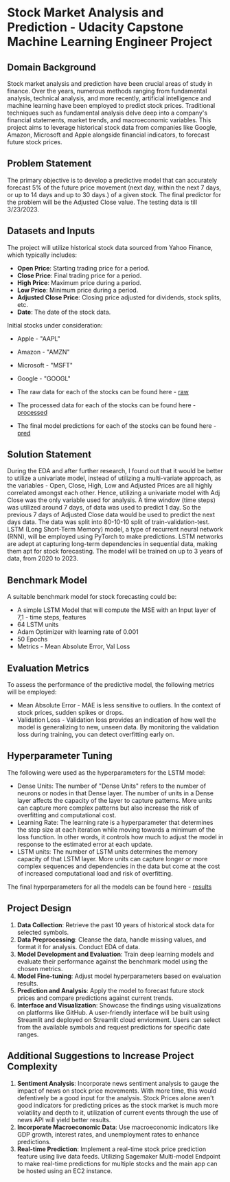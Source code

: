 # Stock Market Analysis and Prediction - Udacity Capstone Machine Learning Engineer Project

## Domain Background
Stock market analysis and prediction have been crucial areas of study in finance. Over the years, numerous methods ranging from fundamental analysis, technical analysis, and more recently, artificial intelligence and machine learning have been employed to predict stock prices. Traditional techniques such as fundamental analysis delve deep into a company's financial statements, market trends, and macroeconomic variables. This project aims to leverage historical stock data from companies like Google, Amazon, Microsoft and Apple alongside financial indicators, to forecast future stock prices.

## Problem Statement
The primary objective is to develop a predictive model that can accurately forecast 5% of the future price movement (next day, within the next 7 days, or up to 14 days and up to 30 days.) of a given stock. The final predictor for the problem will be the Adjusted Close value. The testing data is till 3/23/2023.

## Datasets and Inputs
The project will utilize historical stock data sourced from Yahoo Finance, which typically includes:

- **Open Price**: Starting trading price for a period.
- **Close Price**: Final trading price for a period.
- **High Price**: Maximum price during a period.
- **Low Price**: Minimum price during a period.
- **Adjusted Close Price**: Closing price adjusted for dividends, stock splits, etc.
- **Date**: The date of the stock data.

Initial stocks under consideration:
- Apple - "AAPL"
- Amazon - "AMZN"
- Microsoft - "MSFT"
- Google - "GOOGL"

- The raw data for each of the stocks can be found here - [raw](./data/raw/)
- The processed data for each of the stocks can be found here - [processed](./data/processed/)
- The final model predictions for each of the stocks can be found here - [pred](./data/results/pred/)

## Solution Statement
During the EDA and after further research, I found out that it would be better to utilize a univariate model, instead of utilizing a multi-variate approach, as the variables - Open, Close, High, Low and Adjusted Prices are all highly correlated amongst each other. Hence, utilizing a univariate model with Adj Close was the only variable used for analysis. A time window (time steps) was utilized around 7 days, of data was used to predict 1 day. So the previous 7 days of Adjusted Close data would be used to predict the next days data. The data was split into 80-10-10 split of train-validation-test. LSTM (Long Short-Term Memory) model, a type of recurrent neural network (RNN), will be employed using PyTorch to make predictions. LSTM networks are adept at capturing long-term dependencies in sequential data, making them apt for stock forecasting. The model will be trained on up to 3 years of data, from 2020 to 2023.

## Benchmark Model
A suitable benchmark model for stock forecasting could be:
- A simple LSTM Model that will compute the MSE with an Input layer of 7,1 - time steps, features
- 64 LSTM units
- Adam Optimizer with learning rate of 0.001
- 50 Epochs
- Metrics - Mean Absolute Error, Val Loss

## Evaluation Metrics
To assess the performance of the predictive model, the following metrics will be employed:
- Mean Absolute Error -  MAE is less sensitive to outliers. In the context of stock prices, sudden spikes or drops.
- Validation Loss - Validation loss provides an indication of how well the model is generalizing to new, unseen data. By monitoring the validation loss during training, you can detect overfitting early on.

## Hyperparameter Tuning 
The following were used as the hyperparameters for the LSTM model: 
- Dense Units: The number of "Dense Units" refers to the number of neurons or nodes in that Dense layer. The number of units in a Dense layer affects the capacity of the layer to capture patterns. More units can capture more complex patterns but also increase the risk of overfitting and computational cost.
- Learning Rate: The learning rate is a hyperparameter that determines the step size at each iteration while moving towards a minimum of the loss function. In other words, it controls how much to adjust the model in response to the estimated error at each update.
- LSTM units: The number of LSTM units determines the memory capacity of that LSTM layer. More units can capture longer or more complex sequences and dependencies in the data but come at the cost of increased computational load and risk of overfitting.

The final hyperparameters for all the models can be found here - [results](./data/results/hpo/)

## Project Design
1. **Data Collection**: Retrieve the past 10 years of historical stock data for selected symbols.
2. **Data Preprocessing**: Cleanse the data, handle missing values, and format it for analysis. Conduct EDA of data. 
3. **Model Development and Evaluation**: Train deep learning models and evaluate their performance against the benchmark model using the chosen metrics.
4. **Model Fine-tuning**: Adjust model hyperparameters based on evaluation results.
5. **Prediction and Analysis**: Apply the model to forecast future stock prices and compare predictions against current trends.
6. **Interface and Visualization**: Showcase the findings using visualizations on platforms like GitHub. A user-friendly interface will be built using Streamlit and deployed on Streamlit cloud enviorment. Users can select from the available symbols and request predictions for specific date ranges.

## Additional Suggestions to Increase Project Complexity
1. **Sentiment Analysis**: Incorporate news sentiment analysis to gauge the impact of news on stock price movements. With more time, this would defentively be a good input for the analysis. Stock Prices alone aren't good indicators for predicting prices as the stock market is much more volatility and depth to it, utilization of current events through the use of news API will yield better results. 
2. **Incorporate Macroeconomic Data**: Use macroeconomic indicators like GDP growth, interest rates, and unemployment rates to enhance predictions.
3. **Real-time Prediction**: Implement a real-time stock price prediction feature using live data feeds. Utilizing Sagemaker Multi-model Endpoint to make real-time predictions for multiple stocks and the main app can be hosted using an EC2 instance. 

